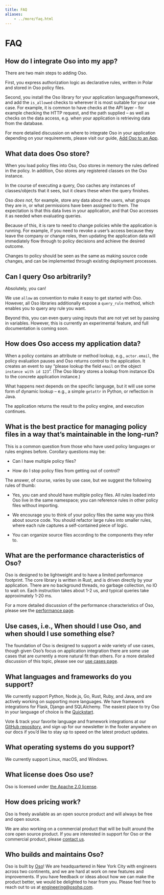 ```yaml
---
title: FAQ
aliases: 
    - ../more/faq.html
---
```


# FAQ

## How do I integrate Oso into my app?

There are two main steps to adding Oso.

First, you express authorization logic as declarative rules, written in Polar and stored in Oso policy files.

Second, you install the Oso library for your application language/framework,
and add the `is_allowed` checks to wherever it is most suitable for your use case.
For example, it is common to have checks at the API layer – for example checking
the HTTP request, and the path supplied – as well as checks on the data access,
e.g. when your application is retrieving data from the database.

For more detailed discussion on where to integrate Oso in your application
depending on your requirements, please visit our guide, [Add Oso to an App](getting-started/application).

## What data does Oso store?

When you load policy files into Oso, Oso stores in memory the rules defined in
the policy. In addition, Oso stores any registered classes on the Oso instance.

In the course of executing a query, Oso caches any instances of classes/objects
that it sees, but it clears these when the query finishes.

Oso *does not*, for example, store any data about the users, what groups they
are in, or what permissions have been assigned to them. The expectation is that
this data lives in your application, and that Oso accesses it as needed when evaluating queries.

Because of this, it is rare to need to change policies while the application
is running. For example, if you need to revoke a user’s access because they leave
the company or change roles, then updating the application data will immediately flow through to policy decisions and achieve the desired outcome.

Changes to policy should be seen as the same as making source code changes,
and can be implemented through existing deployment processes.

## Can I query Oso arbitrarily?

Absolutely, you can!

We use `allow` as convention to make it easy to get started with Oso.
However, all Oso libraries additionally expose a `query_rule` method,
which enables you to query any rule you want.

Beyond this, you can even query using inputs that are not yet set by
passing in variables. However, this is currently an experimental feature, and
full documentation is coming soon.

## How does Oso access my application data?

When a policy contains an attribute or method lookup, e.g., `actor.email`, the
policy evaluation pauses and Oso returns control to the application.
It creates an event to say “please lookup the field `email` on the object
`instance with id 123`”. (The Oso library stores a lookup from instance IDs to the
concrete application instance.)

What happens next depends on the specific language, but it will use some form of
dynamic lookup – e.g., a simple `getattr` in Python, or reflection in Java.

The application returns the result to the policy engine, and execution continues.

## What is the best practice for managing policy files in a way that’s maintainable in the long-run?

This is a common question from those who have used policy languages or rules
engines before. Corollary questions may be:


* Can I have multiple policy files?


* How do I stop policy files from getting out of control?

The answer, of course, varies by use case, but we suggest the following rules of thumb:


* Yes, you can and should have multiple policy files. All rules loaded
into Oso live in the same namespace; you can reference rules in other
policy files without importing.


* We encourage you to think of your policy files the same way you think
about source code. You should refactor large rules into smaller
rules, where each rule captures a self-contained piece of logic.


* You can organize source files according to the components they refer to.

## What are the performance characteristics of Oso?

Oso is designed to be lightweight and to have a limited performance footprint. The core library is written in Rust, and is
driven directly by your application. There are no background threads, no garbage collection, no
IO to wait on. Each instruction takes about 1-2 us, and typical queries take approximately 1-20 ms.

For a more detailed discussion of the performance characteristics of Oso,
please see the [performance page](performance).

## Use cases, i.e., When should I use Oso, and when should I use something else?

The foundation of Oso is designed to support a wide variety of use cases, though
given Oso’s focus on application integration there are some use cases that are
currently a more natural fit than others. For a more detailed discussion of this
topic, please see our [use cases page](use-cases).

## What languages and frameworks do you support?

We currently support Python, Node.js, Go, Rust, Ruby, and Java, and are actively working on supporting more languages.
We have framework integrations for Flask, Django and SQLAlchemy. The easiest place to try Oso in your language of choice is the [Quickstart](getting-started/quickstart).

Vote & track your favorite language and framework integrations at our
[GitHub repository](https://github.com/osohq/oso),
and sign up for our newsletter in the footer anywhere on our docs if you’d like
to stay up to speed on the latest product updates.

## What operating systems do you support?

We currently support Linux, macOS, and Windows.

## What license does Oso use?

Oso is licensed under [the Apache 2.0 license](https://github.com/osohq/oso/blob/main/LICENSE).

## How does pricing work?

Oso is freely available as an open source product and will always be free and open source.

We are also working on a commercial product that will be built around the core open source product. If you are interested in support for Oso or the commercial
product, please [contact us](https://osohq.com/company/contact-us).

## Who builds and maintains Oso?

Oso is built by [Oso](https://www.osohq.com/company/about-us)! We are headquartered in New York City with engineers across two continents, and we are
hard at work on new features and improvements. If you have feedback or ideas about
how we can make the product better, we would be delighted to hear from you.
Please feel free to reach out to us at <a href="mailto:engineering@osohq.com">engineering@osohq.com</a>.

